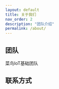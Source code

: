 ```yaml
---
layout: default
title: 关于我们
nav_order: 2
description: "团队介绍"
permalink: /about/
---
```

## 团队
菜鸟IoT基础团队
## 联系方式


